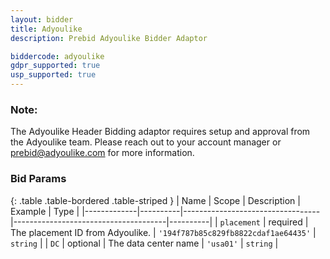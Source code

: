 ```yaml
---
layout: bidder
title: Adyoulike
description: Prebid Adyoulike Bidder Adaptor

biddercode: adyoulike
gdpr_supported: true
usp_supported: true
---
```


### Note:
The Adyoulike Header Bidding adaptor requires setup and approval from the Adyoulike team. Please reach out to your account manager or prebid@adyoulike.com for more information.

### Bid Params

{: .table .table-bordered .table-striped }
| Name        | Scope    | Description                      | Example                              | Type     |
|-------------|----------|----------------------------------|--------------------------------------|----------|
| `placement` | required | The placement ID from Adyoulike. | `'194f787b85c829fb8822cdaf1ae64435'` | `string` |
| `DC`        | optional | The data center name             | `'usa01'`                            | `string` |
